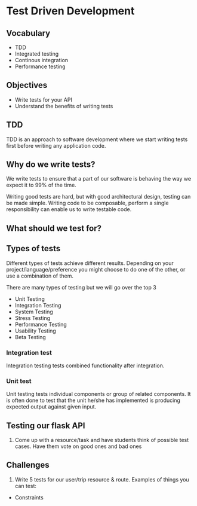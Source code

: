 # Test Driven Development

## Vocabulary

- TDD
- Integrated testing
- Continous integration
- Performance testing

## Objectives

- Write tests for your API
- Understand the benefits of writing tests


## TDD

TDD is an approach to software development where we start writing tests first before writing any application code.

## Why do we write tests?

We write tests to ensure that a part of our software is behaving the way we expect it to 99% of the time.

Writing good tests are hard, but with good architectural design, testing can be made simple.
Writing code to be composable, perform a single responsibility can enable us to write testable code.

## What should we test for?


## Types of tests
Different types of tests achieve different results. Depending on your project/language/preference you might choose to do one of the other, or use a combination of them.

There are many types of testing but we will go over the top 3
- Unit Testing
- Integration Testing
- System Testing
- Stress Testing
- Performance Testing
- Usability Testing
- Beta Testing

### Integration test

Integration testing tests combined functionality after integration.


### Unit test

Unit testing tests individual components or group of related components. It is often done to test that the unit he/she has implemented is producing expected output against given input.


## Testing our flask API

1. Come up with a resource/task and have students think of possible test cases. Have them vote on good ones and bad ones


## Challenges

1. Write 5 tests for our user/trip resource & route. 
Examples of things you can test:
- Constraints
